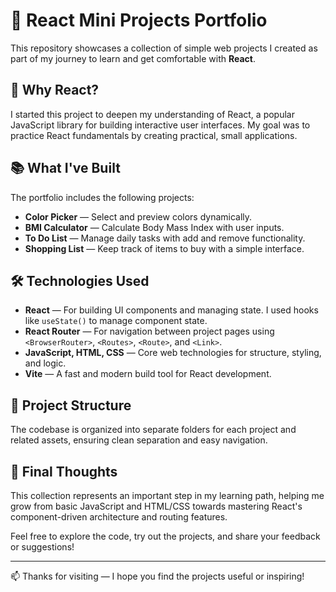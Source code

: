 # 🎨 React Mini Projects Portfolio

This repository showcases a collection of simple web projects I created as part of my journey to learn and get comfortable with **React**.

## 🧠 Why React?

I started this project to deepen my understanding of React, a popular JavaScript library for building interactive user interfaces. My goal was to practice React fundamentals by creating practical, small applications.

## 📚 What I've Built

The portfolio includes the following projects:
- **Color Picker** — Select and preview colors dynamically.
- **BMI Calculator** — Calculate Body Mass Index with user inputs.
- **To Do List** — Manage daily tasks with add and remove functionality.
- **Shopping List** — Keep track of items to buy with a simple interface.

## 🛠 Technologies Used

- **React** — For building UI components and managing state. I used hooks like `useState()` to manage component state.
- **React Router** — For navigation between project pages using `<BrowserRouter>`, `<Routes>`, `<Route>`, and `<Link>`.
- **JavaScript, HTML, CSS** — Core web technologies for structure, styling, and logic.
- **Vite** — A fast and modern build tool for React development.

## 📁 Project Structure

The codebase is organized into separate folders for each project and related assets, ensuring clean separation and easy navigation.

## 🌟 Final Thoughts

This collection represents an important step in my learning path, helping me grow from basic JavaScript and HTML/CSS towards mastering React's component-driven architecture and routing features.

Feel free to explore the code, try out the projects, and share your feedback or suggestions!

---

📫 Thanks for visiting — I hope you find the projects useful or inspiring!
